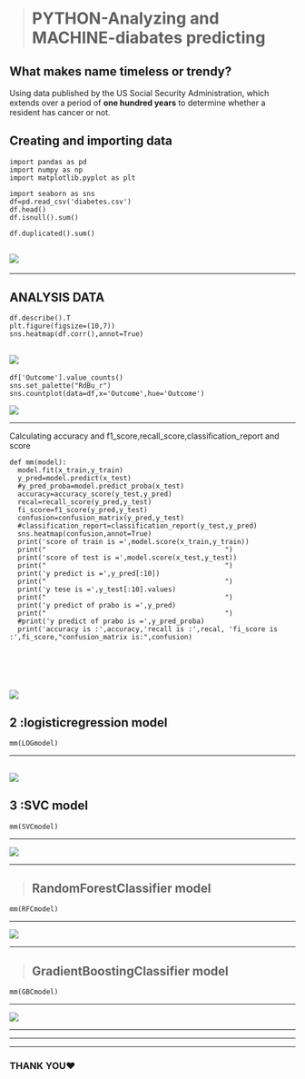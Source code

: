 
># PYTHON-Analyzing and MACHINE-diabates predicting
## What makes name timeless or trendy?
Using data published by the US Social Security Administration, which extends over a period of **one hundred years** to determine whether a resident has cancer or not.

## Creating and importing data 

```
import pandas as pd
import numpy as np
import matplotlib.pyplot as plt

import seaborn as sns
df=pd.read_csv('diabetes.csv')
df.head()
df.isnull().sum()

df.duplicated().sum()
```
![](dataset/11.png)
-----------------

------------------------
## ANALYSIS DATA
```
df.describe().T
plt.figure(figsize=(10,7))
sns.heatmap(df.corr(),annot=True)

```
![](dataset/22.png)
-----------------

```
df['Outcome'].value_counts()
sns.set_palette("RdBu_r")
sns.countplot(data=df,x='Outcome',hue='Outcome')

```
![](dataset/33.png)

-----------------
Calculating accuracy and f1_score,recall_score,classification_report and score
```
def mm(model):
  model.fit(x_train,y_train)
  y_pred=model.predict(x_test)
  #y_pred_proba=model.predict_proba(x_test)
  accuracy=accuracy_score(y_test,y_pred)
  recal=recall_score(y_pred,y_test)
  fi_score=f1_score(y_pred,y_test)
  confusion=confusion_matrix(y_pred,y_test)
  #classification_report=classification_report(y_test,y_pred)
  sns.heatmap(confusion,annot=True)
  print('score of train is =',model.score(x_train,y_train))
  print("                                            ")
  print('score of test is =',model.score(x_test,y_test))
  print("                                            ")
  print('y predict is =',y_pred[:10])
  print("                                            ")
  print('y tese is =',y_test[:10].values)
  print("                                            ")
  print('y predict of prabo is =',y_pred)
  print("                                            ")
  #print('y predict of prabo is =',y_pred_proba)
  print('accuracy is :',accuracy,'recall is :',recal, 'fi_score is :',fi_score,"confusion_matrix is:",confusion)





```
![](dataset/44.png)
-----------------------------------
## 2 :logisticregression model
```
mm(LOGmodel)
```
------------------------
![](dataset/log1.png)
------------------------
## 3 :SVC model
```
mm(SVCmodel)
```
---------------
![](dataset/svm22.png )

------------------------
>## RandomForestClassifier model
```
mm(RFCmodel)
```
------------------------
![](dataset/rfc.png )

--------------------------
>## GradientBoostingClassifier model
```
mm(GBCmodel)
```
------------------------
![](dataset/gbc.png )

--------------------------

------------------------------------

-------------------------------
### THANK YOU♥
